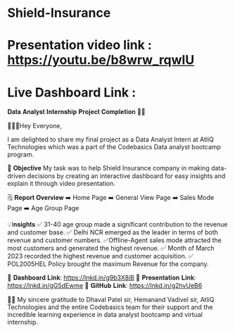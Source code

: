 # Shield-Insurance

# Presentation video link : https://youtu.be/b8wrw_rqwlU
# Live Dashboard Link : 

𝐃𝐚𝐭𝐚 𝐀𝐧𝐚𝐥𝐲𝐬𝐭 𝐈𝐧𝐭𝐞𝐫𝐧𝐬𝐡𝐢𝐩 𝐏𝐫𝐨𝐣𝐞𝐜𝐭 𝐂𝐨𝐦𝐩𝐥𝐞𝐭𝐢𝐨𝐧 🎉🎉

🙋🏻‍♂️Hey Everyone, 

I am delighted to share my final project as a Data Analyst Intern at AtliQ Technologies which was a part of the Codebasics Data analyst bootcamp program. 

🎯 𝐎𝐛𝐣𝐞𝐜𝐭𝐢𝐯𝐞
My task was to help Shield Insurance company in making data-driven decisions by creating an interactive dashboard for easy insights and explain it through video presentation.

🗒️ 𝐑𝐞𝐩𝐨𝐫𝐭 𝐎𝐯𝐞𝐫𝐯𝐢𝐞𝐰 
 ➡️ Home Page
 ➡️ General View Page
 ➡️ Sales Mode Page
 ➡️ Age Group Page

💡I𝐧𝐬𝐢𝐠𝐡𝐭𝐬
✅ 31-40 age group made a significant contribution to the revenue and customer base.
✅ Delhi NCR emerged as the leader in terms of both revenue and customer numbers.
✅Offline-Agent sales mode attracted the most customers and generated the highest revenue.
✅ Month of March 2023 recorded the highest revenue and customer acquisition.
✅ POL2005HEL Policy brought the maximum Revenue for the company.


🔗 𝐃𝐚𝐬𝐡𝐛𝐨𝐚𝐫𝐝 𝐋𝐢𝐧𝐤: https://lnkd.in/g9b3X8iB
🔗 𝐏𝐫𝐞𝐬𝐞𝐧𝐭𝐚𝐭𝐢𝐨𝐧 𝐋𝐢𝐧𝐤: https://lnkd.in/gG5dEwme
🔗 𝐆𝐢𝐭𝐇𝐮𝐛 𝐋𝐢𝐧𝐤: https://lnkd.in/g2hvUeB6


🙏🏻 My sincere gratitude to Dhaval Patel sir, Hemanand Vadivel sir, AtliQ Technologies and the entire Codebasics team for their support and the incredible learning experience in data analyst bootcamp and virtual internship.
